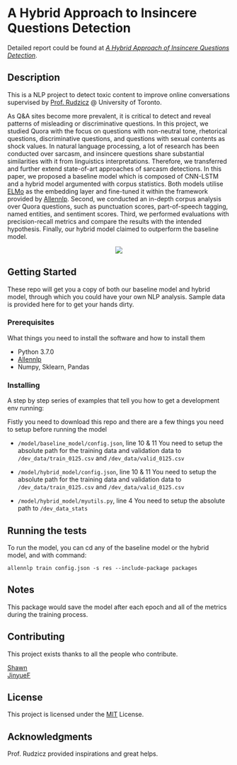 # A Hybrid Approach to Insincere Questions Detection

Detailed report could be found at _[A Hybrid Approach of Insincere Questions Detection](https://github.com/ShawnLYU/Quora-Insincere-Questions-Classification/blob/master/report/csc2511.pdf)_.

## Description
This is a NLP project to detect toxic content to improve online conversations supervised by [Prof. Rudzicz](http://www.cs.toronto.edu/~frank/) @ University of Toronto.

As Q\&A sites become more prevalent, it is critical to detect and reveal patterns of misleading or discriminative questions. In this project, we studied Quora with the focus on questions with non-neutral tone, rhetorical questions, discriminative questions, and questions with sexual contents as shock values. In natural language processing, a lot of research has been conducted over sarcasm, and insincere questions share substantial similarities with it from linguistics interpretations. Therefore,  we transferred and further extend state-of-art approaches of sarcasm detections. In this paper, we proposed a baseline model which is composed of CNN-LSTM and a hybrid model argumented with corpus statistics. Both models utilise [ELMo](https://allennlp.org/elmo) as the embedding layer and fine-tuned it within the framework provided by [Allennlp](https://allennlp.org/). Second, we conducted an in-depth corpus analysis over Quora questions, such as punctuation scores, part-of-speech tagging, named entities, and sentiment scores. Third, we performed evaluations with precision-recall metrics and compare the results with the intended hypothesis. Finally, our hybrid model claimed to outperform the baseline model.


<p align="center">
  <img src='https://github.com/ShawnLYU/Quora-Insincere-Questions-Classification/blob/master/report/graphs/nn_architecture.png'/>
</p>

## Getting Started

These repo will get you a copy of both our baseline model and hybrid model, through which you could have your own NLP analysis. Sample data is provided here for to get your hands dirty.


### Prerequisites

What things you need to install the software and how to install them

- Python 3.7.0
- [Allennlp](https://github.com/allenai/allennlp)
- Numpy, Sklearn, Pandas



### Installing

A step by step series of examples that tell you how to get a development env running:

Fistly you need to download this repo and there are a few things you need to setup before running the model

- `/model/baseline_model/config.json`, line 10 & 11
  You need to setup the absolute path for the training data and validation data to `/dev_data/train_0125.csv` and `/dev_data/valid_0125.csv`

- `/model/hybrid_model/config.json`, line 10 & 11
  You need to setup the absolute path for the training data and validation data to `/dev_data/train_0125.csv` and `/dev_data/valid_0125.csv`

- `/model/hybrid_model/myutils.py`, line 4
  You need to setup the absolute path to `/dev_data_stats`


## Running the tests

To run the model, you can cd any of the baseline model or the hybrid model, and with command:

```
allennlp train config.json -s res --include-package packages
```

## Notes

This package would save the model after each epoch and all of the metrics during the training process.

## Contributing

This project exists thanks to all the people who contribute. 

[Shawn](https://github.com/ShawnLYU)    
[JinyueF](https://github.com/JinyueF)

## License

This project is licensed under the [MIT](LICENSE) License.

## Acknowledgments

Prof. Rudzicz provided inspirations and great helps.
